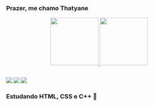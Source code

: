 ### Prazer, me chamo Thatyane
<div align="center">
  <a href="https://github.com/Marquestt">
  <img height="130em" src="https://github-readme-stats.vercel.app/api?username=Marquestt&show_icons=true&theme=shades-of-purple&include_all_commits=true&count_private=true"/>
  <img height="130em" src="https://github-readme-stats.vercel.app/api/top-langs/?username=Marquestt&layout=compact&langs_count=7&theme=shades-of-purple"/>
</div>

##

<div> 
   <a href="https://www.instagram.com/marquestt_/" target="_blank"><img src="https://img.shields.io/badge/-Instagram-%23E4405F?style=for-the-badge&logo=instagram&logoColor=white" target="_blank"></a>
   <a href = "mailto:thatyanecm98@gmail.com"><img src="https://img.shields.io/badge/-Gmail-%23333?style=for-the-badge&logo=gmail&logoColor=white" target="_blank"></a>
  <a href="https://www.linkedin.com/in/thatyane-m-483aa0b1/" target="_blank"><img src="https://img.shields.io/badge/-LinkedIn-%230077B5?style=for-the-badge&logo=linkedin&logoColor=white" target="_blank"></a> 
</div>

### Estudando HTML, CSS e C++ :eyes:

